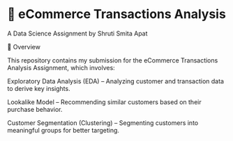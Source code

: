 # 🛒 eCommerce Transactions Analysis

A Data Science Assignment by Shruti Smita Apat

📌 Overview

This repository contains my submission for the eCommerce Transactions Analysis Assignment, which involves:

Exploratory Data Analysis (EDA) – Analyzing customer and transaction data to derive key insights.

Lookalike Model – Recommending similar customers based on their purchase behavior.

Customer Segmentation (Clustering) – Segmenting customers into meaningful groups for better targeting.
